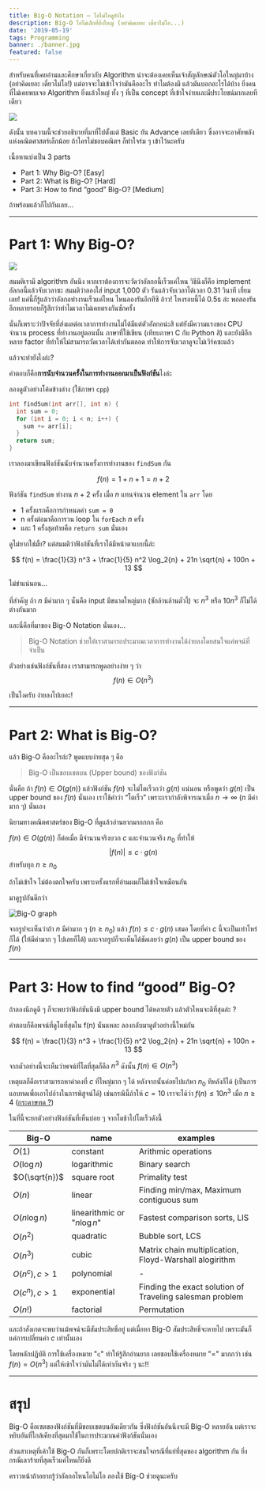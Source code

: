 ```yaml
---
title: Big-O Notation — โอไม่โอดูยังไง
description: Big-O โอไม่เล็กที่ยิ่งใหญ่ (อย่าคิดเยอะ เดี๋ยวไม่โอ...)
date: '2019-05-19'
tags: Programming
banner: ./banner.jpg
featured: false
---
```


สำหรับคนที่เคยอ่านและศึกษาเกี่ยวกับ Algorithm น่าจะต้องเคยเห็นเจ้าสัญลักษณ์ตัวโอใหญ่มาบ้าง (อย่าคิดเยอะ เดี๋ยวไม่โอ!) แต่อาจจะไม่เข้าใจว่ามันคืออะไร ทำไมต้องมี แล้วมันบอกอะไรได้บ้าง ยิ่งคนที่ไม่เคยพบเจอ Algorithm ยิ่งแล้วใหญ่ ทั้ง ๆ ที่เป็น concept ที่เข้าใจง่ายและมีประโยชน์มากเลยทีเดียว

![](1_9v6rlIUsT71hfx4A11Qjkw.png)

ดังนั้น บทความนี้จะช่วยอธิบายที่มาที่ไปตั้งแต่ Basic ยัน Advance เลยทีเดียว ซึ่งอาจจะอาศัยพลังแห่งคณิตศาสตร์เล็กน้อย ถ้าใครไม่ชอบคณิตฯ ก็ทำใจร่ม ๆ เข้าไว้นะครับ

เนื้อหาแบ่งเป็น 3 parts

- Part 1: Why Big-O? [Easy]
- Part 2: What is Big-O? [Hard]
- Part 3: How to find “good” Big-O? [Medium]

ถ้าพร้อมแล้วก็ไปกันเลย…

---

# Part 1: Why Big-O?

![](1_MuwERiOgmseB5uCgmBUcvw.jpg)

สมมติเรามี algorithm อันนึง หากเราต้องการจะวัดว่าอัลกอนี้เร็วแค่ไหน วิธีนึงก็คือ implement อัลกอนี้แล้วจับเวลาซะ
สมมติว่าลองใส่ input 1,000 ตัว รันแล้วจับเวลาได้เวลา 0.31 วินาที เยี่ยมเลย! แค่นี้ก็รู้แล้วว่าอัลกอทำงานเร็วแค่ไหน ไหนลองรันอีกทีซิ อ้าว! ไหงรอบนี้ได้ 0.5s ล่ะ พอลองรันอีกหลายรอบก็รู้สึกว่าทำไมเวลาไม่เคยตรงกันซักครั้ง

นั่นก็เพราะว่าปัจจัยที่ส่งผลต่อเวลาการทำงานไม่ได้มีแต่ตัวอัลกอน่ะสิ แต่ยังมีความแรงของ CPU จำนวน process ที่ทำงานอยู่ตอนนั้น ภาษาที่ใช้เขียน (เทียบภาษา C กับ Python สิ) และยังมีอีกหลาย factor ที่ทำให้ไม่สามารถวัดเวลาได้เท่ากันตลอด ทำให้การจับเวลาดูจะไม่เวิร์คซะแล้ว

แล้วจะทำยังไงล่ะ?

คำตอบก็คือ**การนับจำนวนครั้งในการทำงานออกมาเป็นฟังก์ชัน**ไงล่ะ

ลองดูตัวอย่างโค้ดข้างล่าง (ใช้ภาษา `cpp`)

```cpp
int findSum(int arr[], int n) {
  int sum = 0;
  for (int i = 0; i < n; i++) {
    sum += arr[i];
  }
  return sum;
}
```

เราลองมาเขียนฟังก์ชันนับจำนวนครั้งการทำงานของ `findSum` กัน

$$
f(n) = 1 + n + 1 = n + 2
$$

ฟังก์ชัน `findSum` ทำงาน $n+2$ ครั้ง เมื่อ $n$ แทนจำนวน element ใน `arr` โดย
- 1 ครั้งแรกคือการกำหนดค่า `sum = 0`
- n ครั้งต่อมาคือการวน loop ใน `forEach` $n$ ครั้ง
- และ 1 ครั้งสุดท้ายคือ `return sum` นั่นเอง

ดูไม่ยากใช่มั้ย? แต่สมมติว่าฟังก์ชันที่เราได้มีหน้าตาแบบนี้ล่ะ

$$
f(n) = \frac{1}{3} n^3 + \frac{1}{5} n^2 \log_2{n} + 21n \sqrt{n} + 100n + 13
$$

ไม่ขำแน่นอน…

ที่สำคัญ ถ้า $n$ มีค่ามาก ๆ นั่นคือ input มีขนาดใหญ่มาก (ซักล้านล้านตัวงี้) จะ $n^3$ หรือ $10n^3$ ก็ไม่ได้ต่างกันมาก

และนี่คือที่มาของ Big-O Notation นั่นเอง…

> Big-O Notation ช่วยให้เราสามารถประมาณเวลาการทำงานได้ง่ายลงโดยสนใจแค่พจน์ที่จำเป็น

ตัวอย่างเช่นฟังก์ชันที่สอง เราสามารถพูดอย่างง่าย ๆ ว่า
$$
f(n) \in O(n^3)
$$

เป็นไงครับ ง่ายลงไปเยอะ!

---

# Part 2: What is Big-O?

แล้ว Big-O คืออะไรล่ะ? พูดแบบง่ายสุด ๆ คือ

> Big-O เป็นขอบเขตบน (Upper bound) ของฟังก์ชัน

นั่นคือ ถ้า $f(n) \in O(g(n))$ แล้วฟังก์ชัน $f(n)$ จะไม่โตเร็วกว่า $g(n)$ แน่นอน หรือพูดว่า $g(n)$ เป็น upper bound ของ $f(n)$ นั่นเอง เราใช้คำว่า “โตเร็ว” เพราะเรากำลังพิจารณาเมื่อ $n \to \infty$ ($n$ มีค่ามาก ๆ) นั่นเอง

นิยามทางคณิตศาสตร์ของ Big-O ที่ดูแล้วอ่านยากมากกกก คือ

$f(n) \in O(g(n))$ ก็ต่อเมื่อ มีจำนวนจริงบวก $c$ และจำนวนจริง $n_0$ ที่ทำให้
$$
|f(n)| \le c \cdot g(n)
$$
สำหรับทุก $n \ge n_0$

ถ้าไม่เข้าใจ ไม่ต้องตกใจครับ เพราะครั้งแรกที่อ่านผมก็ไม่เข้าใจเหมือนกัน

มาดูรูปกันดีกว่า

![Big-O graph](1_uEyIaXLnJkJn5E9KxSGeKQ.png)

จากรูปจะเห็นว่าถ้า $n$ มีค่ามาก ๆ ($n \ge n_0$) แล้ว $f(n) \le c \cdot g(n)$ เสมอ โดยที่ค่า $c$ นี้จะเป็นเท่าไหร่ก็ได้ (ให้มีค่ามาก ๆ ไปเลยก็ได้) และจากรูปก็จะเห็นได้ชัดเลยว่า $g(n)$ เป็น upper bound ของ $f(n)$

---

# Part 3: How to find “good” Big-O?

ถ้าลองนึกดูดี ๆ ก็จะพบว่าฟังก์ชันนึงมี upper bound ได้หลายตัว แล้วตัวไหนจะดีที่สุดล่ะ ?

คำตอบก็คือพจน์ที่ดูโตที่สุดใน f(n) นั่นแหละ ลองกลับมาดูตัวอย่างนี้ใหม่กัน

$$
f(n) = \frac{1}{3} n^3 + \frac{1}{5} n^2 \log_2{n} + 21n \sqrt{n} + 100n + 13
$$

จากตัวอย่างนี้จะเห็นว่าพจน์ที่โตที่สุดก็คือ $n^3$ ดังนั้น $f(n) \in O(n^3)$

เหตุผลก็คือเราสามารถหาค่าคงที่ $c$ ที่ใหญ่มาก ๆ ได้ หลังจากนั้นค่อยไปแก้หา $n_0$ ทีหลังก็ได้ (เป็นการแอบทดเพื่อเอาไปอ้างในการพิสูจน์ได้) เช่นกรณีนี้ถ้าให้ $c = 10$ เราจะได้ว่า $f(n) \le 10n^3$ เมื่อ $n \ge 4$ ([กระดาษทด ?](https://www.wolframalpha.com/input/?i=10+*+n%5E3+%3E%3D+1%2F3+n%5E3+%2B+1%2F5+n%5E2+log_2%28n%29+%2B+21n+sqrt%28n%29+%2B+100n+%2B+13))

ในที่นี้จะยกตัวอย่างฟังก์ชันที่เห็นบ่อย ๆ จากโตช้าไปโตเร็วดังนี้

| Big-O | name | examples |
|-------|------|-------|
|$O(1)$|constant|Arithmic operations|
|$O(\log{n})$|logarithmic|Binary search|
|$O(\sqrt{n})$|square root|Primality test|
|$O(n)$|linear|Finding min/max, Maximum contiguous sum|
|$O(n\log{n})$|linearithmic or "$n\log{n}$"|Fastest comparison sorts, LIS|
|$O(n^2)$|quadratic|Bubble sort, LCS|
|$O(n^3)$|cubic|Matrix chain multiplication, Floyd-Warshall alogirithm|
|$O(n^c), c\gt 1$|polynomial|-
|$O(c^n), c\gt 1$|exponential|Finding the exact solution of Traveling salesman problem
|$O(n!)$|factorial|Permutation

และถ้าสังเกตจะพบว่าแม้พจน์จะมีสัมประสิทธิ์อยู่ แต่เมื่อหา Big-O สัมประสิทธิ์จะหายไป เพราะมันก็แค่การเปลี่ยนค่า $c$ เท่านั้นเอง

โดยหลักปฏิบัติ การใช้เครื่องหมาย "$\in$" ทำให้รู้สึกอ่านยาก เลยชอบใช้เครื่องหมาย "$=$" มากกว่า เช่น $f(n) = O(n^3)$ แต่ให้เข้าใจว่ามันไม่ได้เท่ากันจริง ๆ นะ!!

---

# สรุป

Big-O คือเซตของฟังก์ชันที่มีขอบเขตบนอันเดียวกัน ซึ่งฟังก์ชันอันนึงจะมี Big-O หลายอัน แต่เราจะหยิบอันที่ใกล้เคียงที่สุดมาใช้ในการประมาณค่าฟังก์ชันนั่นเอง

ส่วนสาเหตุที่เค้าใช้ Big-O กันก็เพราะโดยปกติเราจะสนใจกรณีที่แย่ที่สุดของ algorithm กัน ยิ่งกรณีเลวร้ายที่สุดเร็วแค่ไหนก็ยิ่งดี

คราวหน้าถ้าอยากรู้ว่าอัลกอไหนโอไม่โอ ลองใช้ Big-O ช่วยดูนะครับ